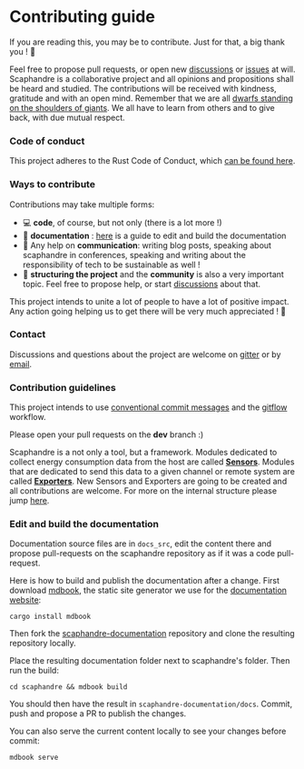 # Contributing guide

If you are reading this, you may be  to contribute. Just for that, a big thank you ! 👏

Feel free to propose pull requests, or open new [discussions](https://github.com/hubblo-org/scaphandre/discussions) or [issues](https://github.com/hubblo-org/scaphandre/issues) at will. Scaphandre is a collaborative project and all opinions and propositions shall be heard and studied. The contributions will be received with kindness, gratitude and with an open mind. Remember that we are all [dwarfs standing on the shoulders of giants](https://en.wikipedia.org/wiki/Standing_on_the_shoulders_of_giants). We all have to learn from others and to give back, with due mutual respect.
### Code of conduct

This project adheres to the Rust Code of Conduct, which [can be found here](https://www.rust-lang.org/conduct.html).
### Ways to contribute

Contributions may take multiple forms:
- 💻 **code**, of course, but not only (there is a lot more !)
- 📖 **documentation** : [here](#edit-and-build-the-documentation) is a guide to edit and build the documentation
- 🎤 Any help on **communication**: writing blog posts, speaking about scaphandre in conferences, speaking and writing about the responsibility of tech to be sustainable as well !
- 🧬 **structuring the project** and the **community** is also a very important topic. Feel free to propose help, or start [discussions](https://github.com/hubblo-org/scaphandre/discussions) about that.

This project intends to unite a lot of people to have a lot of positive impact. Any action going helping us to get there will be very much appreciated ! 🎉
### Contact

Discussions and questions about the project are welcome on [gitter](https://gitter.im/hubblo-org/scaphandre?utm_source=badge&utm_medium=badge&utm_campaign=pr-badge&utm_content=badge) or by [email](mailto://bpetit@hubblo.org?Subject=About%20Scaphandre).
### Contribution guidelines

This project intends to use [conventional commit messages](https://conventionalcommits.org/) and the [gitflow](https://nvie.com/posts/a-successful-git-branching-model/) workflow.

Please open your pull requests on the **dev** branch :)

Scaphandre is a not only a tool, but a framework. Modules dedicated to collect energy consumption data from the host are called [**Sensors**](explanations/internal-structure.md#sensors).
Modules that are dedicated to send this data to a given channel or remote system are called [**Exporters**](explanations/internal-structure.md#exporters). New Sensors and Exporters are going to be created and all contributions are welcome. For more on the internal structure please jump [here](explanations/internal-structure.md).

### Edit and build the documentation

Documentation source files are in `docs_src`, edit the content there and propose pull-requests on the scaphandre repository as if it was a code pull-request.

Here is how to build and publish the documentation after a change. First download [mdbook](https://github.com/rust-lang/mdBook), the static site generator we use for the [documentation website](https://hubblo-org.github.io/scaphandre-documentation):

    cargo install mdbook

Then fork the [scaphandre-documentation](https://github.com/hubblo-org/scaphandre-documentation) repository and clone the resulting repository locally.

Place the resulting documentation folder next to scaphandre's folder. Then run the build:

    cd scaphandre && mdbook build

You should then have the result in `scaphandre-documentation/docs`. Commit, push and propose a PR to publish the changes.

You can also serve the current content locally to see your changes before commit:

    mdbook serve
